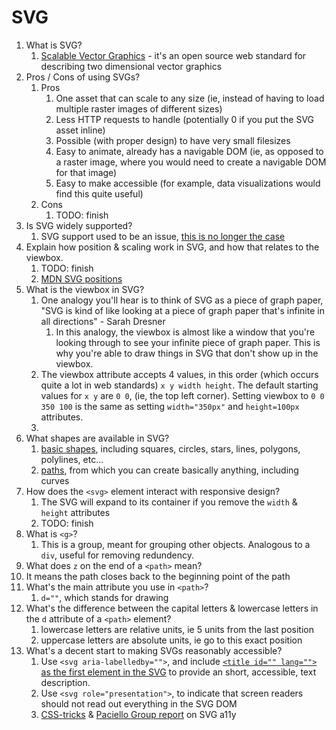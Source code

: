 # SVG

1. What is SVG?
   1. [Scalable Vector Graphics](https://developer.mozilla.org/en-US/docs/Web/SVG) - it's an open source web standard for describing two dimensional vector graphics
2. Pros / Cons of using SVGs?
   1. Pros
      1. One asset that can scale to any size (ie, instead of having to load multiple raster images of different sizes)
      2. Less HTTP requests to handle (potentially 0 if you put the SVG asset inline)
      3. Possible (with proper design) to have very small filesizes
      4. Easy to animate, already has a navigable DOM (ie, as opposed to a raster image, where you would need to create a navigable DOM for that image)
      5. Easy to make accessible (for example, data visualizations would find this quite useful)
   2. Cons
      1. TODO: finish
3. Is SVG widely supported?
   1. SVG support used to be an issue, [this is no longer the case](https://caniuse.com/?search=svg)
4. Explain how position & scaling work in SVG, and how that relates to the viewbox.
   1. TODO: finish
   2. [MDN SVG positions](https://developer.mozilla.org/en-US/docs/Web/SVG/Tutorial/Positions)
5. What is the viewbox in SVG?
   1. One analogy you'll hear is to think of SVG as a piece of graph paper, "SVG is kind of like looking at a piece of graph paper that's infinite in all directions" - Sarah Dresner
      1. In this analogy, the viewbox is almost like a window that you're looking through to see your infinite piece of graph paper. This is why you're able to draw things in SVG that don't show up in the viewbox.
   2. The viewbox attribute accepts 4 values, in this order (which occurs quite a lot in web standards) `x y width height`. The default starting values for `x y` are `0 0`, (ie, the top left corner). Setting viewbox to `0 0 350 100` is the same as setting `width="350px"` and `height=100px` attributes.
   3. 
6. What shapes are available in SVG?
   1. [basic shapes](https://developer.mozilla.org/en-US/docs/Web/SVG/Tutorial/Basic_Shapes), including squares, circles, stars, lines, polygons, polylines, etc...
   2. [paths](https://developer.mozilla.org/en-US/docs/Web/SVG/Tutorial/Paths), from which you can create basically anything, including curves
7. How does the `<svg>` element interact with responsive design?
   1. The SVG will expand to its container if you remove the `width` & `height` attributes
   2. TODO: finish
8. What is `<g>`?
   1. This is a group, meant for grouping other objects. Analogous to a `div`, useful for removing redundency. 
9.  What does `z` on the end of a `<path>` mean?
   2. It means the path closes back to the beginning point of the path
10. What's the main attribute you use in `<path>`?
    1.  `d=""`, which stands for drawing
11. What's the difference between the capital letters & lowercase letters in the `d` attribute of a `<path>` element?
    1.  lowercase letters are relative units, ie 5 units from the last position
    2.  uppercase letters are absolute units, ie go to this exact position
12. What's a decent start to making SVGs reasonably accessible?
    1.  Use `<svg aria-labelledby="">`, and include [`<title id="" lang="">` as the first element in the SVG](https://developer.mozilla.org/en-US/docs/Web/SVG/Element/title) to provide an short, accessible, text description.
    2.  Use `<svg role="presentation">`, to indicate that screen readers should not read out everything in the SVG DOM
    3.  [CSS-tricks](https://css-tricks.com/accessible-svgs/) & [Paciello Group report](https://developer.paciellogroup.com/blog/2013/12/using-aria-enhance-svg-accessibility/) on SVG a11y